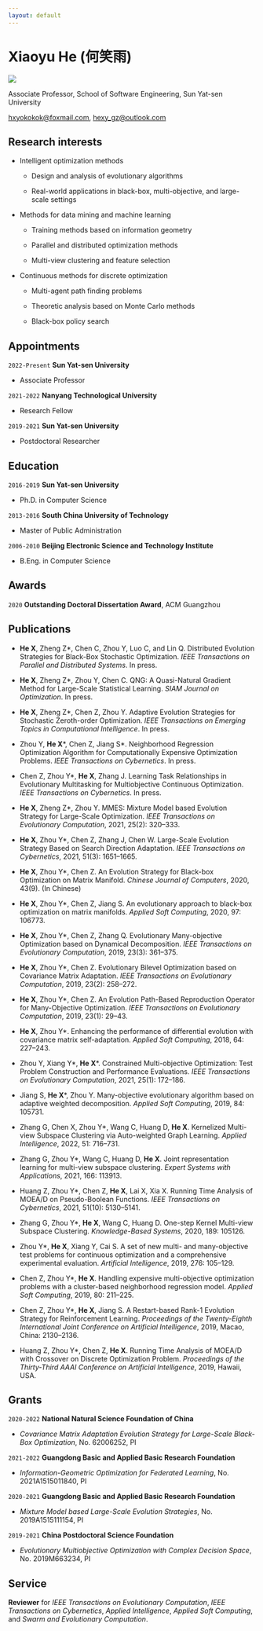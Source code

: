 ```yaml
---
layout: default
---
```


# Xiaoyu He (何笑雨)
<!-- ## About Me -->

<img class="profile-picture" src="me.jpg"> 

Associate Professor, School of Software Engineering, Sun Yat-sen University

hxyokokok@foxmail.com, hexy_gz@outlook.com


## Research interests

- Intelligent optimization methods 

    - Design and analysis of evolutionary algorithms

    - Real-world applications in black-box, multi-objective, and large-scale settings 

- Methods for data mining and machine learning

    - Training methods based on information geometry

    - Parallel and distributed optimization methods

    - Multi-view clustering and feature selection

- Continuous methods for discrete optimization 

    - Multi-agent path finding problems

    - Theoretic analysis based on Monte Carlo methods

    - Black-box policy search

## Appointments 

`2022-Present` __Sun Yat-sen University__

- Associate Professor

`2021-2022` __Nanyang Technological University__

- Research Fellow

`2019-2021` __Sun Yat-sen University__

- Postdoctoral Researcher

## Education

`2016-2019`
__Sun Yat-sen University__

- Ph.D. in Computer Science

`2013-2016`
__South China University of Technology__

- Master of Public Administration

`2006-2010`
__Beijing Electronic Science and Technology Institute__

- B.Eng. in Computer Science

## Awards

`2020` 
__Outstanding Doctoral Dissertation Award__, ACM Guangzhou



## Publications

- __He X__, Zheng Z\*, Chen C, Zhou Y, Luo C, and Lin Q. Distributed Evolution Strategies for Black-Box Stochastic Optimization. *IEEE Transactions on Parallel and Distributed Systems*. In press.

- __He X__, Zheng Z\*, Zhou Y, Chen C. QNG: A Quasi-Natural Gradient Method for Large-Scale Statistical Learning. *SIAM Journal on Optimization*. In press. 

- __He X__, Zheng Z\*, Chen Z, Zhou Y. Adaptive Evolution Strategies for Stochastic Zeroth-order Optimization. *IEEE Transactions on Emerging Topics in Computational Intelligence*. In press. 

- Zhou Y, __He X__\*, Chen Z, Jiang S\*. Neighborhood Regression Optimization Algorithm for Computationally Expensive Optimization Problems. *IEEE Transactions on Cybernetics*. In press. 

- Chen Z, Zhou Y\*, __He X__, Zhang J. Learning Task Relationships in Evolutionary Multitasking for Multiobjective Continuous Optimization. *IEEE Transactions on Cybernetics*. In press. 

- __He X__, Zheng Z\*, Zhou Y. MMES: Mixture Model based Evolution Strategy for Large-Scale Optimization. *IEEE Transactions on Evolutionary Computation*, 2021, 25(2): 320–333.

- __He X__, Zhou Y\*, Chen Z, Zhang J, Chen W. Large-Scale Evolution Strategy Based on Search Direction Adaptation. *IEEE Transactions on Cybernetics*, 2021, 51(3): 1651–1665.

- __He X__, Zhou Y\*, Chen Z. An Evolution Strategy for Black-box Optimization on Matrix Manifold. *Chinese Journal of Computers*, 2020, 43(9). (In Chinese)

- __He X__, Zhou Y\*, Chen Z, Jiang S. An evolutionary approach to black-box optimization on matrix manifolds. *Applied Soft Computing*, 2020, 97: 106773.

- __He X__, Zhou Y\*, Chen Z, Zhang Q. Evolutionary Many-objective Optimization based on Dynamical Decomposition. *IEEE Transactions on Evolutionary Computation*, 2019, 23(3): 361–375.

- __He X__, Zhou Y\*, Chen Z. Evolutionary Bilevel Optimization based on Covariance Matrix Adaptation. *IEEE Transactions on Evolutionary Computation*, 2019, 23(2): 258–272.

- __He X__, Zhou Y\*, Chen Z. An Evolution Path-Based Reproduction Operator for Many-Objective Optimization. *IEEE Transactions on Evolutionary Computation*, 2019, 23(1): 29–43.

- __He X__, Zhou Y\*. Enhancing the performance of differential evolution with covariance matrix self-adaptation. *Applied Soft Computing*, 2018, 64: 227–243.

- Zhou Y, Xiang Y\*, __He X__\*. Constrained Multi-objective Optimization: Test Problem Construction and Performance Evaluations. *IEEE Transactions on Evolutionary Computation*, 2021, 25(1): 172–186. 

- Jiang S, __He X__\*, Zhou Y. Many-objective evolutionary algorithm based on adaptive weighted decomposition. *Applied Soft Computing*, 2019, 84: 105731. 

- Zhang G, Chen X, Zhou Y\*, Wang C, Huang D, __He X__. Kernelized Multi-view Subspace Clustering via Auto-weighted Graph Learning. *Applied Intelligence*, 2022, 51: 716–731.

- Zhang G, Zhou Y\*, Wang C, Huang D, __He X__. Joint representation learning for multi-view subspace clustering. *Expert Systems with Applications*, 2021, 166: 113913.

- Huang Z, Zhou Y\*, Chen Z, __He X__, Lai X, Xia X. Running Time Analysis of MOEA/D on Pseudo-Boolean Functions. *IEEE Transactions on Cybernetics*, 2021, 51(10): 5130–5141.

- Zhang G, Zhou Y\*, __He X__, Wang C, Huang D. One-step Kernel Multi-view Subspace Clustering. *Knowledge-Based Systems*, 2020, 189: 105126.

- Zhou Y\*, __He X__, Xiang Y, Cai S. A set of new multi- and many-objective test problems for continuous optimization and a comprehensive experimental evaluation. *Artificial Intelligence*, 2019, 276: 105–129.

- Chen Z, Zhou Y\*, __He X__. Handling expensive multi-objective optimization problems with a cluster-based neighborhood regression model. *Applied Soft Computing*, 2019, 80: 211–225.

- Chen Z, Zhou Y\*, __He X__, Jiang S. A Restart-based Rank-1 Evolution Strategy for Reinforcement Learning. *Proceedings of the Twenty-Eighth International Joint Conference on Artificial Intelligence*, 2019, Macao, China: 2130–2136.

- Huang Z, Zhou Y\*, Chen Z, __He X__. Running Time Analysis of MOEA/D with Crossover on Discrete Optimization Problem. *Proceedings of the Thirty-Third AAAI Conference on Artificial Intelligence*, 2019, Hawaii, USA.

## Grants

`2020-2022` __National Natural Science Foundation of China__

- *Covariance Matrix Adaptation Evolution Strategy for Large-Scale Black-Box Optimization*, No. 62006252, PI

`2021-2022` __Guangdong Basic and Applied Basic Research Foundation__

- *Information-Geometric Optimization for Federated Learning*, No. 2021A1515011840, PI

`2020-2021` __Guangdong Basic and Applied Basic Research Foundation__

- *Mixture Model based Large-Scale Evolution Strategies*, No. 2019A1515111154, PI

`2019-2021` __China Postdoctoral Science Foundation__

- *Evolutionary Multiobjective Optimization with Complex Decision Space*, No. 2019M663234, PI

## Service

__Reviewer__ for *IEEE Transactions on Evolutionary Computation*, *IEEE Transactions on Cybernetics*, *Applied Intelligence*, *Applied Soft Computing*, and *Swarm and Evolutionary Computation*.


<!-- ## Typography

This is a [link](http://google.com). Something *italics* and something **bold**.

Here is a table

Year | Award | Category
-----|-------|--------
2014 | Emmy  | Won Outstanding Lead Actor in a miniseries or a movie
2015 | BAFTA | Nominated for Best Leading Actor for Sherlock
2014 | Satellite | Won Best Actor miniseries or television film

Here is a horizontal rule

---

Here is a blockquote

> To a great mind, nothing is little

## References

* Foo Bar: Head of Department, Placeholder Names, Lorem
* John Doe: Associate Professor, Department of Computer Science, Ipsum -->

